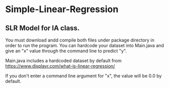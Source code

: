 # Simple-Linear-Regression
## SLR Model for IA class.
You must download andd compile both files under package directory in order to run the program.
You can hardcode your dataset into Main.java and give an "x" value through the command line to predict "y".

Main.java includes a hardcoded dataset by default from https://www.displayr.com/what-is-linear-regression/

If you don't enter a command line argument for "x", the value will be 0.0 by default.

